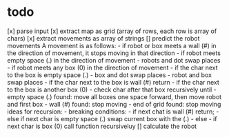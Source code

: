 # todo
[x] parse input 
[x] extract map as grid (array of rows, each row is array of chars)
[x] extract movements as array of strings
[] predict the robot movements
  A movement is as follows:
    - if robot or box meets a wall (#) in the direction of movement, it stops moving in that direction
    - if robot meets empty space (.) in the direction of movement
      - robots and dot swap places
    - if robot meets any box (0) in the direction of movement
      - if the char next to the box is empty space (.)
        - box and dot swap places
        - robot and box swap places
      - if the char next to the box is wall (#) return
      - if the char next to the box is another box (0)
        - check char after that box recursively until
          - empty space (.) found: move all boxes one space forward, then move robot and first box
          - wall (#) found: stop moving
          - end of grid found: stop moving
    ideas for recursion:
     - breaking conditions: 
      - if next chat is wall (#) return;
      - else if next char is empty space (.) swap current box with the (.)
      - else 
        - if next char is box (0) call function recursiveluy
[] calculate the robot 